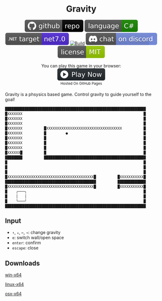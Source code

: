 <h1 align="center">
	Gravity
</h1>

<p align="center">
	<a href="https://github.com/dotnet/dotnet-console-games"><img src="../../.github/resources/github-repo-black.svg" alt="GitHub repo"></a>
	<a href="https://docs.microsoft.com/en-us/dotnet/csharp/"><img src="../../.github/resources/language-csharp.svg" alt="Language C#"></a>
	<a href="https://dotnet.microsoft.com/download"><img src="../../.github/resources/dotnet-badge.svg" title="Target Framework" alt="Target Framework"></a>
	<a href="https://github.com/dotnet/dotnet-console-games/actions"><img src="https://github.com/dotnet/dotnet-console-games/workflows/Gravity%20Build/badge.svg" title="Goto Build" alt="Build"></a>
	<a href="https://discord.gg/4XbQbwF"><img src="../../.github/resources/discord-badge.svg" title="Go To Discord Server" alt="Discord"></a>
	<a href="../../LICENSE"><img src="../../.github/resources/license-MIT-green.svg" alt="License"></a>
</p>

<p align="center">
	You can play this game in your browser:
	<br />
	<a href="https://dotnet.github.io/dotnet-console-games/Gravity" alt="Play Now">
		<sub><img height="40"src="../../.github/resources/play-badge.svg" alt="Play Now"></sub>
	</a>
	<br />
	<sup>Hosted On GitHub Pages</sup>
</p>

Gravity is a phsysics based game. Control gravity to guide yourself to the goal!

```
█████████████████████████████████████████████████████████████████
█XXXXXXX                                                        █
█XXXXXXX                                                        █
█XXXXXXX                                                        █
█XXXXXXX          █XXXXXXXXXXXXXXXXXXXXXXXXXXXXXXXXXXX          █
█XXXXXXX          █         ●                                   █
█XXXXXXX          █                                             █
█XXXXXXX          █                                             █
█XXXXXXX          █                                             █
█XXXXXX█          █                                             █
████████          ███████████████████████████████████████████████
█                                                               █
█                                                               █
█                                                               █
█XXXXXXXXXXXXXXXXXXXXXXXXXXXXXXXXXXXXXXXX█          █XXXXXXXXXXX█
██████████████████████████████████████████          █████████████
█XXXXXXXXXXXXXXXXXXXXXXXXXXXXXXXXXXXXXXXX█          █XXXXXXXXXXX█
█    ╭───╮                                                      █
█    │   │                                                      █
█    ╰───╯                                                      █
█████████████████████████████████████████████████████████████████
```

## Input

- `↑`, `↓`, `←`, `→`: change gravity
- `e`: switch wall/open space
- `enter`: confirm
- `escape`: close

## Downloads

[win-x64](https://github.com/dotnet/dotnet-console-games/raw/binaries/win-x64/Gravity.exe)

[linux-x64](https://github.com/dotnet/dotnet-console-games/raw/binaries/linux-x64/Gravity)

[osx-x64](https://github.com/dotnet/dotnet-console-games/raw/binaries/osx-x64/Gravity)
